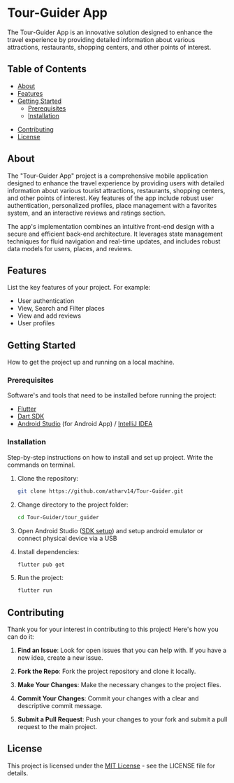 # Tour-Guider App

The Tour-Guider App is an innovative solution designed to enhance the travel experience by providing detailed information about various attractions, restaurants, shopping centers, and other points of interest. 
## Table of Contents

- [About](#about)
- [Features](#features)
- [Getting Started](#getting-started)
    - [Prerequisites](#prerequisites)
    - [Installation](#installation)
  
[//]: # (- [Usage]&#40;#usage&#41;)
[//]: # (- [Screenshots]&#40;#screenshots&#41;)
- [Contributing](#contributing)
- [License](#license)

## About

The "Tour-Guider App" project is a comprehensive mobile application designed to enhance the travel experience by providing users with detailed information about various tourist attractions, restaurants, shopping centers, and other points of interest. Key features of the app include robust user authentication, personalized profiles, place management with a favorites system, and an interactive reviews and ratings section.

The app's implementation combines an intuitive front-end design with a secure and efficient back-end architecture. It leverages state management techniques for fluid navigation and real-time updates, and includes robust data models for users, places, and reviews.


## Features

List the key features of your project. For example:
- User authentication
- View, Search and Filter places
- View and add reviews
- User profiles

## Getting Started

How to get the project up and running on a local machine.

### Prerequisites

Software's and tools that need to be installed before running the project:
- [Flutter](https://docs.flutter.dev/get-started/install) 
- [Dart SDK](https://dart.dev/get-dart)
- [Android Studio](https://developer.android.com/studio/install) (for Android App) / [IntelliJ IDEA](https://www.jetbrains.com/idea/)

### Installation

Step-by-step instructions on how to install and set up project. Write the commands on terminal.

1. Clone the repository:
   ```sh
   git clone https://github.com/atharv14/Tour-Guider.git
   
2. Change directory to the project folder:
    ```sh
    cd Tour-Guider/tour_guider

3. Open Android Studio ([SDK setup](https://developer.android.com/about/versions/14/setup-sdk)) and setup android emulator or connect physical device via a USB

4. Install dependencies:
   ```sh
   flutter pub get

5. Run the project:
    ```sh
   flutter run

## Contributing

Thank you for your interest in contributing to this project! Here's how you can do it:

1. **Find an Issue**: Look for open issues that you can help with. If you have a new idea, create a new issue.

2. **Fork the Repo**: Fork the project repository and clone it locally.

3. **Make Your Changes**: Make the necessary changes to the project files.

4. **Commit Your Changes**: Commit your changes with a clear and descriptive commit message.

5. **Submit a Pull Request**: Push your changes to your fork and submit a pull request to the main project.

## License

This project is licensed under the [MIT License](LICENSE) - see the LICENSE file for details.